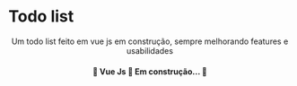 # Todo list
<p align="center">Um todo list feito em vue js em construção, sempre melhorando features e usabilidades</p>

<h4 align="center"> 
	🚧  Vue Js 🚀 Em construção...  🚧
</h4>